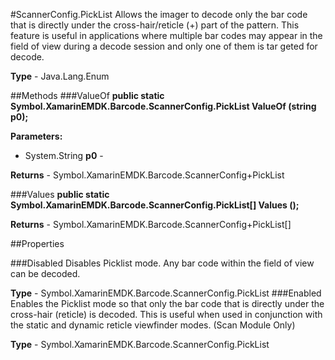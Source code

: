 #ScannerConfig.PickList
Allows the imager to decode only the bar code that is directly under the cross-hair/reticle (+) part of the pattern. This feature is useful in applications where multiple bar codes may appear in the field of view during a decode session and only one of them is tar geted for decode.

**Type** - Java.Lang.Enum

##Methods
###ValueOf
**public static Symbol.XamarinEMDK.Barcode.ScannerConfig.PickList ValueOf (string p0);**


        

**Parameters:** 

* System.String **p0** - 
        

**Returns** - Symbol.XamarinEMDK.Barcode.ScannerConfig+PickList

###Values
**public static Symbol.XamarinEMDK.Barcode.ScannerConfig.PickList[] Values ();**


        


**Returns** - Symbol.XamarinEMDK.Barcode.ScannerConfig+PickList[]

##Properties

###Disabled
Disables Picklist mode. Any bar code within the field of view can be decoded.

**Type** - Symbol.XamarinEMDK.Barcode.ScannerConfig.PickList
###Enabled
Enables the Picklist mode so that only the bar code that is directly under the cross-hair (reticle) is decoded. This is useful when used in conjunction with the static and dynamic reticle viewfinder modes. (Scan Module Only)

**Type** - Symbol.XamarinEMDK.Barcode.ScannerConfig.PickList


